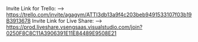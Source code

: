 Invite Link for Trello:
--> https://trello.com/invite/agagym/ATTI3db13a9f4c203beb9491533107f03b19B3913678
Invite Link for Live Share: 
--> https://prod.liveshare.vsengsaas.visualstudio.com/join?0250F8C8C11A3906391E11E84489E9508E21
